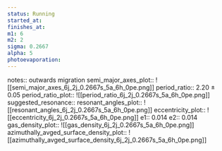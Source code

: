 ```yaml
---
status: Running
started_at: 
finishes_at: 
m1: 6
m2: 2
sigma: 0.2667
alpha: 5
photoevaporation: 
---
```


notes:: outwards migration
semi_major_axes_plot:: ![[semi_major_axes_6j_2j_0.2667s_5a_6h_0pe.png]]
period_ratio:: 2.20 ± 0.05
period_ratio_plot:: ![[period_ratio_6j_2j_0.2667s_5a_6h_0pe.png]]
suggested_resonance:: 
resonant_angles_plot:: ![[resonant_angles_6j_2j_0.2667s_5a_6h_0pe.png]]
eccentricity_plot:: ![[eccentricity_6j_2j_0.2667s_5a_6h_0pe.png]]
e1:: 0.014
e2:: 0.014
gas_density_plot:: ![[gas_density_6j_2j_0.2667s_5a_6h_0pe.png]]
azimuthally_avged_surface_density_plot:: ![[azimuthally_avged_surface_density_6j_2j_0.2667s_5a_6h_0pe.png]]
